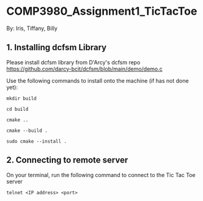 # COMP3980_Assignment1_TicTacToe

By: Iris, Tiffany, Billy

## 1. Installing dcfsm Library
Please install dcfsm library from D'Arcy's dcfsm repo https://github.com/darcy-bcit/dcfsm/blob/main/demo/demo.c

Use the following commands to install onto the machine (if has not done yet):
```
mkdir build

cd build

cmake ..

cmake --build .

sudo cmake --install .
```
## 2. Connecting to remote server
On your terminal, run the following command to connect to the Tic Tac Toe server
```
telnet <IP address> <port>
```
